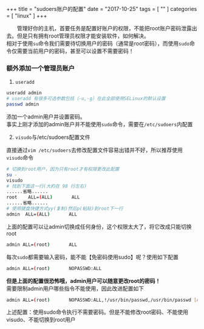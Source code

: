 +++
title = "sudoers账户的配置"
date = "2017-10-25"
tags = [ "" ]
categories = [ "linux" ]
+++

&emsp;&emsp;管理好你的主机，首要任务是配置好账户的权限，不能把root账户密码泄露出去。但是只有拥有root管理员权限才能安装软件，如何解决。  
相对于使用`su`命令我们需要待切换用户的密码（通常是root密码），而使用`sudo`命令仅需要当前用户的密码，甚至可以设置不需要密码！
<!--more-->
### 额外添加一个管理员账户

1. `useradd`

```sh
useradd admin
# useradd 有很多可选参数包括（-u,-g）在此全部使用SELinux的默认设置
passwd admin
```

添加一个admin用户并设置密码。  
事实上刚才添加的admin账户并不能使用`sudo`命令，需要在`/etc/sudoers`内配置

2. `visudo`与/etc/sudoers配置文件

直接通过`vim /etc/sudoers`去修改配置文件容易出错并不好，所以推荐使用`visudo`命令

```sh
# 切换到root用户，因为只有root才有权限更改此配置
su -
visudo
# 找到下面这一行(大約在 98 行左右)
......省略......
root    ALL=(ALL)       ALL
......省略......
# 使用键盘快捷方式yy(复制)然后p(粘贴)到root下一行
admin  ALL=(ALL)       ALL  
```

上面的配置可以让admin切换成任何身份，这个权限太大了，将它改成只能切换root

```sh
admin ALL=(root)       ALL
```

每次`sudo`都需要输入密码，能不能【免密码使用sudo】呢？使用如下配置

```sh
admin ALL=(root)       NOPASSWD:ALL
```

**但是上面的配置很恐怖哦，admin用户可以随意更改root的密码！**  
需要限制admin用户哪些指令不能使用，因此改进配置如下

```sh
admin ALL=(root)       NOPASSWD:ALL,!/usr/bin/passwd,/usr/bin/passwd [A-Za-z]*,!/usr/bin/passwd root,!/usr/sbin/visudo,!/bin/su,!/bin/su (root|-)
```

上述配置：使用sudo命令执行不需要密码。但是不能修改root密码、不能使用visudo、不能切换到root用户
